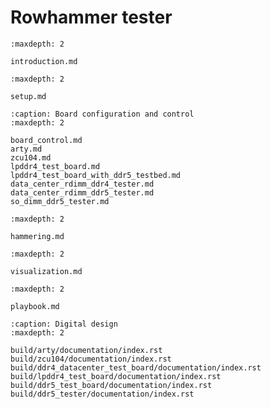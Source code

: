 # Rowhammer tester

```{toctree}
:maxdepth: 2

introduction.md
```

```{toctree}
:maxdepth: 2

setup.md
```

```{toctree}
:caption: Board configuration and control
:maxdepth: 2

board_control.md
arty.md
zcu104.md
lpddr4_test_board.md
lpddr4_test_board_with_ddr5_testbed.md
data_center_rdimm_ddr4_tester.md
data_center_rdimm_ddr5_tester.md
so_dimm_ddr5_tester.md
```

```{toctree}
:maxdepth: 2

hammering.md
```

```{toctree}
:maxdepth: 2

visualization.md
```

```{toctree}
:maxdepth: 2

playbook.md
```

```{toctree}
:caption: Digital design
:maxdepth: 2

build/arty/documentation/index.rst
build/zcu104/documentation/index.rst
build/ddr4_datacenter_test_board/documentation/index.rst
build/lpddr4_test_board/documentation/index.rst
build/ddr5_test_board/documentation/index.rst
build/ddr5_tester/documentation/index.rst
```
